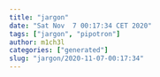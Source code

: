 ```yaml
---
title: "jargon"
date: "Sat Nov  7 00:17:34 CET 2020"
tags: ["jargon", "pipotron"]
author: m1ch3l
categories: ["generated"]
slug: "jargon/2020-11-07-00:17:34"
---
```



